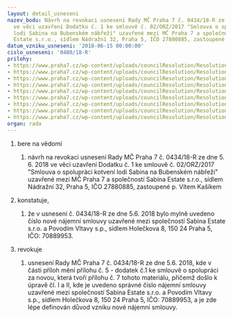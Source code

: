 ```yaml
---
layout: detail_usneseni
nazev_bodu: Návrh na revokaci usnesení Rady MČ Praha 7 č. 0434/18-R ze dne 5. 6. 2018
  ve věci uzavření Dodatku č. 1 ke smlouvě č. 02/ORZ/2017 "Smlouva o spolupráci kotvení
  lodi Sabina na Bubenském nábřeží" uzavřené mezi MČ Praha 7 a společností Sabina
  Estate s.r.o., sídlem Nádražní 32, Praha 5, IČO 27880885, zastoupené p. Vítem Kašíkem
datum_vzniku_usneseni: '2018-06-15 00:00:00'
cislo_usneseni: '0480/18-R'
prilohy:
- https://www.praha7.cz/wp-content/uploads/councilResolution/Resolutions/30011/export/c1_duvodovazprava_rev_Sabina~367111.docx
- https://www.praha7.cz/wp-content/uploads/councilResolution/Resolutions/30011/export/20170613_LodSabina_smlouvaospolupraci_AN~367110.pdf
- https://www.praha7.cz/wp-content/uploads/councilResolution/Resolutions/30011/export/PuvodnismlouvaPovodi2014vse~367109.pdf
- https://www.praha7.cz/wp-content/uploads/councilResolution/Resolutions/30011/export/PuvodnismlouvaPovodi2014Dodatekvse~367108.pdf
- https://www.praha7.cz/wp-content/uploads/councilResolution/Resolutions/30011/export/NovaSmlouvaPovodi2018vse~367107.pdf
- https://www.praha7.cz/wp-content/uploads/councilResolution/Resolutions/30011/export/180530_Dodatek_c_1_REV_Sabina~367106.docx
- https://www.praha7.cz/wp-content/uploads/councilResolution/Resolutions/30011/export/181106_REV_Dodatek_c_1_Sabina_revokace~367105.docx
- https://www.praha7.cz/wp-content/uploads/councilResolution/Resolutions/30011/export/00_USN_0434_18R_dodatek_sabina~367104.pdf
- https://www.praha7.cz/wp-content/uploads/councilResolution/Resolutions/30011/export/export~367207.pdf
organ: rada
---
```

<OL class=urzList_view id=urzList>
<LI class=urzClass1><SPAN name="1">bere na vědomí</SPAN> 
<OL class="urzOlClass decimal ">
<LI class=urzClass2 style="TEXT-ALIGN: left"><SPAN>
<P>návrh na revokaci usnesení Rady MČ Praha 7 č. 0434/18-R ze dne 5. 6. 2018 ve věci uzavření Dodatku č. 1 ke smlouvě č. 02/ORZ/2017 "Smlouva o spolupráci kotvení lodi Sabina na Bubenském nábřeží" uzavřené mezi MČ Praha 7 a společností Sabina Estate s.r.o., sídlem Nádražní 32, Praha 5, IČO 27880885, zastoupené p. Vítem Kašíkem</P></SPAN></LI></OL></LI>
<LI class=urzClass1><SPAN name="50">konstatuje,</SPAN> 
<OL class="urzOlClass decimal ">
<LI class=urzClass2 style="TEXT-ALIGN: left"><SPAN>
<P>že v usnesení&nbsp;č. 0434/18-R ze dne 5.6. 2018 bylo mylně uvedeno číslo nové nájemní smlouvy uzavřené mezi&nbsp;společností Sabina Estate s.r.o. a Povodím Vltavy s.p., sídlem Holečkova 8, 150 24 Praha 5, IČO: 70889953.</P></SPAN></LI></OL></LI>
<LI class=urzClass1><SPAN name="21">revokuje</SPAN> 
<OL class="urzOlClass decimal ">
<LI class=urzClass2 style="TEXT-ALIGN: left"><SPAN>
<P>usnesení Rady MČ Praha 7 č. 0434/18-R ze dne 5.6. 2018, kde v části příloh mění přílohu č. 5 - dodatek č.1 ke smlouvě o spolupráci za novou, která tvoří přílohu č. 7 tohoto materiálu, přičemž došlo k úpravě čl. I a II, kde je uvedeno správné číslo&nbsp;nájemní smlouvy uzavřené mezi společností Sabina Estate s.r.o. a Povodím Vltavy s.p., sídlem Holečkova 8, 150 24 Praha 5, IČO: 70889953, a je zde lépe definován důvod vzniku nové nájemní smlouvy.</P></SPAN></LI></OL></LI></OL>